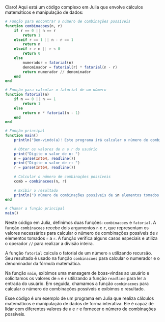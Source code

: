 Claro! Aqui está um código complexo em Julia que envolve cálculos matemáticos e manipulação de dados:

```julia
# Função para encontrar o número de combinações possíveis
function combinacoes(n, r)
    if r == 0 || n == r
        return 1
    elseif r == 1 || n - r == 1
        return n
    elseif r > n || r < 0
        return 0
    else
        numerador = fatorial(n)
        denominador = fatorial(r) * fatorial(n - r)
        return numerador // denominador
    end
end

# Função para calcular o fatorial de um número
function fatorial(n)
    if n == 0 || n == 1
        return 1
    else
        return n * fatorial(n - 1)
    end
end

# Função principal
function main()
    println("Bem-vindo(a)! Este programa irá calcular o número de combinações possíveis.")
    
    # Obter os valores de n e r do usuário
    print("Digite o valor de n: ")
    n = parse(Int64, readline())
    print("Digite o valor de r: ")
    r = parse(Int64, readline())
    
    # Calcular o número de combinações possíveis
    comb = combinacoes(n, r)
    
    # Exibir o resultado
    println("O número de combinações possíveis de $n elementos tomados $r a $r é $comb.")
end

# Chamar a função principal
main()
```

Neste código em Julia, definimos duas funções: `combinacoes` e `fatorial`. A função `combinacoes` recebe dois argumentos `n` e `r`, que representam os valores necessários para calcular o número de combinações possíveis de `n` elementos tomados `r` a `r`. A função verifica alguns casos especiais e utiliza o operador `//` para realizar a divisão inteira.

A função `fatorial` calcula o fatorial de um número `n` utilizando recursão. Seu resultado é usado na função `combinacoes` para calcular o numerador e o denominador da fórmula matemática.

Na função `main`, exibimos uma mensagem de boas-vindas ao usuário e solicitamos os valores de `n` e `r` utilizando a função `readline` para ler a entrada do usuário. Em seguida, chamamos a função `combinacoes` para calcular o número de combinações possíveis e exibimos o resultado.

Esse código é um exemplo de um programa em Julia que realiza cálculos matemáticos e manipulação de dados de forma interativa. Ele é capaz de lidar com diferentes valores de `n` e `r` e fornecer o número de combinações possíveis.